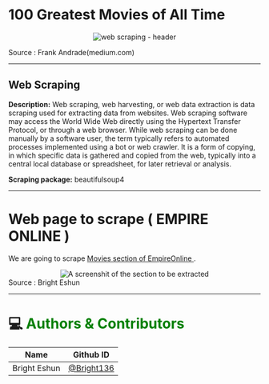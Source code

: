 # 100 Greatest Movies of All Time 

<div align='center'>

<img src="https://miro.medium.com/max/720/1*1QcqrOoDE1rKa0NTp1iEtw.webp" alt="web scraping - header" >

</div>

Source : Frank Andrade(medium.com)

___

## Web Scraping
**Description:** Web scraping, web harvesting, or web data extraction is data scraping used for extracting data from websites. Web scraping software may access the World Wide Web directly using the Hypertext Transfer Protocol, or through a web browser. While web scraping can be done manually by a software user, the term typically refers to automated processes implemented using a bot or web crawler. It is a form of copying, in which specific data is gathered and copied from the web, typically into a central local database or spreadsheet, for later retrieval or analysis.

**Scraping package:** beautifulsoup4

___

# Web page to scrape ( EMPIRE ONLINE )
<p>We are going to scrape <a href="https://www.empireonline.com/movies/features/best-movies-2/"> Movies section of EmpireOnline <a> . </p> 

<div align='center'>

<img src="https://drive.google.com/uc?export=view&id=1J0HJJ8mzCu40QbIHfWtvgeXbftVrup1w" alt="A screenshit of the section to be extracted" >

</div>
Source : Bright Eshun

___

# 💻<span style='color:green'> Authors & Contributors </span>

<div align='center'>
    <table>
        <thead>
            <tr>
                <th>Name</th>
                <th>Github ID</th>
            </tr>
        </thead>
        <tbody>
            <tr>
                <td>Bright Eshun</td>
                <td><a href="https://github.com/Bright136" target="_blank" rel="nofollow">@Bright136</a></td>
            </tr>
        </tbody>
    </table>
</div>

